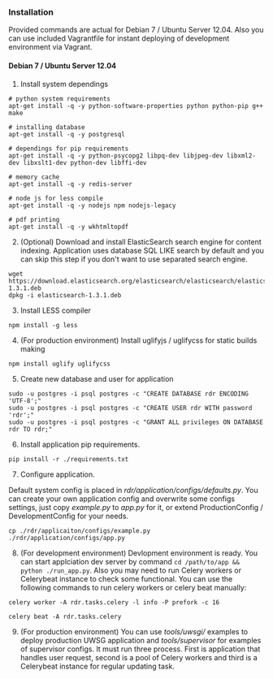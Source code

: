 ### Installation ###

Provided commands are actual for Debian 7 / Ubuntu Server 12.04.
Also you can use included Vagrantfile for instant deploying of development environment via Vagrant.

#### Debian 7 / Ubuntu Server 12.04 ####

1. Install system dependings

```
# python system requirements
apt-get install -q -y python-software-properties python python-pip g++ make

# installing database
apt-get install -q -y postgresql

# dependings for pip requirements
apt-get install -q -y python-psycopg2 libpq-dev libjpeg-dev libxml2-dev libxslt1-dev python-dev libffi-dev

# memory cache
apt-get install -q -y redis-server

# node js for less compile
apt-get install -q -y nodejs npm nodejs-legacy

# pdf printing
apt-get install -q -y wkhtmltopdf
```

2. (Optional) Download and install ElasticSearch search engine for content indexing. Application uses database SQL LIKE search by default and you can skip this step if you don't want to use separated search engine.

```
wget https://download.elasticsearch.org/elasticsearch/elasticsearch/elasticsearch-1.3.1.deb
dpkg -i elasticsearch-1.3.1.deb
```

3. Install LESS compiler

``` npm install -g less ```

4. (For production environment) Install uglifyjs / uglifycss for static builds making

``` npm install uglify uglifycss ```

5. Create new database and user for application

```
sudo -u postgres -i psql postgres -c "CREATE DATABASE rdr ENCODING 'UTF-8';"
sudo -u postgres -i psql postgres -c "CREATE USER rdr WITH password 'rdr';"
sudo -u postgres -i psql postgres -c "GRANT ALL privileges ON DATABASE rdr TO rdr;"
```

6. Install application pip requirements.

```
pip install -r ./requirements.txt
```

7. Configure application.

Default system config is placed in *rdr/application/configs/defaults.py*.
You can create your own application config and overwrite some configs settings, just copy *example.py* to *app.py* for it, or extend ProductionConfig / DevelopmentConfig for your needs.

```
cp ./rdr/applicaiton/configs/example.py ./rdr/application/configs/app.py
```

8. (For development environment) Devlopment environment is ready. You can start applciation dev server by command ``` cd /path/to/app && python ./run_app.py ```. Also you may need to run Celery workers or Celerybeat instance to check some functional. You can use the following commands to run celery workers or celery beat manually:

```
celery worker -A rdr.tasks.celery -l info -P prefork -c 16
```
```
celery beat -A rdr.tasks.celery
```

9. (For production environment) You can use *tools/uwsgi/* examples to deploy production UWSG application and *tools/supervisor* for examples of supervisor configs. It must run three process. First is application that handles user request, second is a pool of Celery workers and third is a Celerybeat instance for regular updating task.
